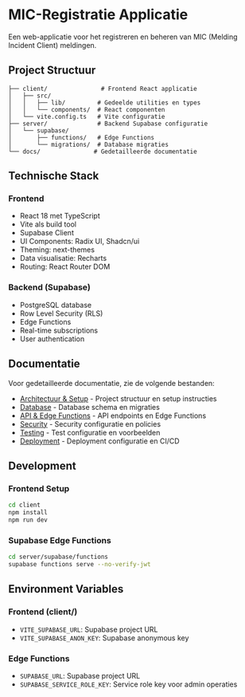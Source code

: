 # MIC-Registratie Applicatie

Een web-applicatie voor het registreren en beheren van MIC (Melding Incident Client) meldingen.

## Project Structuur

```
├── client/               # Frontend React applicatie
│   ├── src/
│   │   ├── lib/         # Gedeelde utilities en types
│   │   └── components/  # React componenten
│   └── vite.config.ts   # Vite configuratie
├── server/              # Backend Supabase configuratie
│   └── supabase/
│       ├── functions/   # Edge Functions
│       └── migrations/  # Database migraties
└── docs/               # Gedetailleerde documentatie
```

## Technische Stack

### Frontend
- React 18 met TypeScript
- Vite als build tool
- Supabase Client
- UI Components: Radix UI, Shadcn/ui
- Theming: next-themes
- Data visualisatie: Recharts
- Routing: React Router DOM

### Backend (Supabase)
- PostgreSQL database
- Row Level Security (RLS)
- Edge Functions
- Real-time subscriptions
- User authentication

## Documentatie

Voor gedetailleerde documentatie, zie de volgende bestanden:

- [Architectuur & Setup](docs/architecture.md) - Project structuur en setup instructies
- [Database](docs/database.md) - Database schema en migraties
- [API & Edge Functions](docs/api.md) - API endpoints en Edge Functions
- [Security](docs/security.md) - Security configuratie en policies
- [Testing](docs/testing.md) - Test configuratie en voorbeelden
- [Deployment](docs/deployment.md) - Deployment configuratie en CI/CD

## Development

### Frontend Setup
```bash
cd client
npm install
npm run dev
```

### Supabase Edge Functions
```bash
cd server/supabase/functions
supabase functions serve --no-verify-jwt
```

## Environment Variables

### Frontend (client/)
- `VITE_SUPABASE_URL`: Supabase project URL
- `VITE_SUPABASE_ANON_KEY`: Supabase anonymous key

### Edge Functions
- `SUPABASE_URL`: Supabase project URL
- `SUPABASE_SERVICE_ROLE_KEY`: Service role key voor admin operaties 